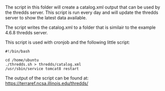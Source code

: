 The script in this folder will create a catalog.xml output that can be
used by the thredds server. This script is run every day and will update
the thredds server to show the latest data available.

The script writes the catalog.xml to a folder that is similair to the
example 4.6.8 thredds server.

This script is used with cronjob and the following little script:

```
#!/bin/bash

cd /home/ubuntu
./thredds.sh > thredds/catalog.xml
/usr/sbin/service tomcat8 restart
```

The output of the script can be found at:
https://terraref.ncsa.illinois.edu/thredds/
